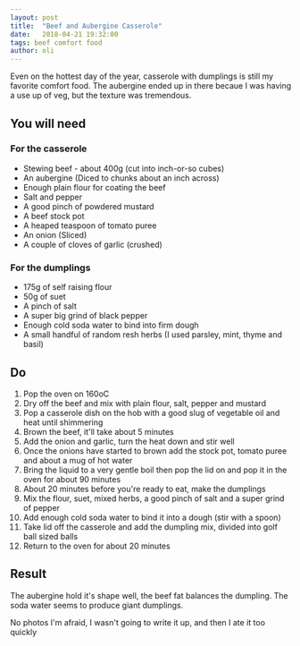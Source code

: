 ```yaml
---
layout: post
title:  "Beef and Aubergine Casserole"
date:   2018-04-21 19:32:00
tags: beef comfort food 
author: oli
---
```


Even on the hottest day of the year, casserole with dumplings is still my favorite comfort food.  The aubergine ended up in there becaue I was having a use up of veg, but the texture was tremendous.

## You will need

### For the casserole

* Stewing beef - about 400g (cut into inch-or-so cubes)
* An aubergine (Diced to chunks about an inch across)
* Enough plain flour for coating the beef
* Salt and pepper
* A good pinch of powdered mustard
* A beef stock pot
* A heaped teaspoon of tomato puree
* An onion (Sliced)
* A couple of cloves of garlic (crushed)

### For the dumplings

* 175g of self raising flour
* 50g of suet
* A pinch of salt
* A super big grind of black pepper
* Enough cold soda water to bind into firm dough
* A small handful of random resh herbs (I used parsley, mint, thyme and basil)
 


## Do

1. Pop the oven on 160oC
2. Dry off the beef and mix with plain flour, salt, pepper and mustard
3. Pop a casserole dish on the hob with a good slug of vegetable oil and heat until shimmering
4. Brown the beef, it'll take about 5 minutes
5. Add the onion and garlic, turn the heat down and stir well
6. Once the onions have started to brown add the stock pot, tomato puree and about a mug of hot water
7. Bring the liquid to a very gentle boil then pop the lid on and pop it in the oven for about 90 minutes
8. About 20 minutes before you're ready to eat, make the dumplings
9. Mix the flour, suet, mixed herbs, a good pinch of salt and a super grind of pepper
10. Add enough cold soda water to bind it into a dough (stir with a spoon)
11. Take lid off the casserole and add the dumpling mix, divided into golf ball sized balls
12. Return to the oven for about 20 minutes

## Result

The aubergine hold it's shape well, the beef fat balances the dumpling.  The soda water seems to produce giant dumplings.

No photos I'm afraid, I wasn't going to write it up, and then I ate it too quickly